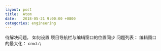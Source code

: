 ```yaml
---
layout: post
title:  Atom
date:   2018-05-21 9:00:00 +0800
categories: engineering
---
```

待解决问题， 如何设置 项目导航栏与编辑窗口的位置同步
问题列表：
编辑窗口的最大化：
cmd+\
